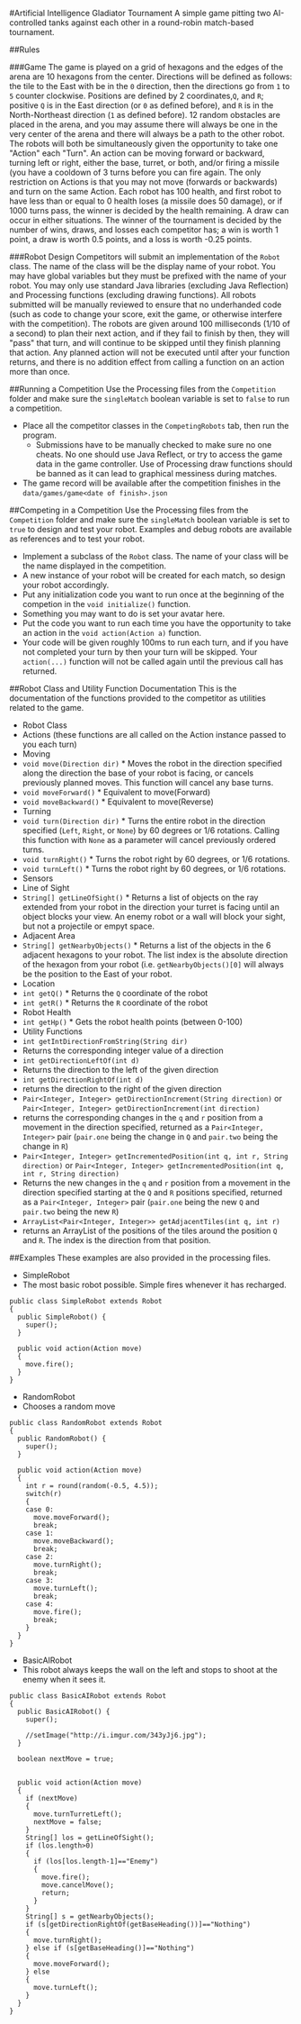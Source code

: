 #Artificial Intelligence Gladiator Tournament
A simple game pitting two AI-controlled tanks against each other in a round-robin match-based tournament.

##Rules

###Game
The game is played on a grid of hexagons and the edges of the arena are 10 hexagons from the center. Directions will be defined as follows: the tile to the East with be in the `0` direction, then the directions go from `1` to `5` counter clockwise. Positions are defined by 2 coordinates,`Q`, and `R`; positive `Q` is in the East direction (or `0` as defined before), and `R` is in the North-Northeast direction (`1` as defined before). 12 random obstacles are placed in the arena, and you may assume there will always be one in the very center of the arena and there will always be a path to the other robot. The robots will both be simultaneously given the opportunity to take one "Action" each "Turn". An action can be moving forward or backward, turning left or right, either the base, turret, or both, and/or firing a missile (you have a cooldown of 3 turns before you can fire again. The only restriction on Actions is that you may not move (forwards or backwards) and turn on the same Action. Each robot has 100 health, and first robot to have less than or equal to 0 health loses (a missile does 50 damage), or if 1000 turns pass, the winner is decided by the health remaining. A draw can occur in either situations. The winner of the tournament is decided by the number of wins, draws, and losses each competitor has; a win is worth 1 point, a draw is worth 0.5 points, and a loss is worth -0.25 points.

###Robot Design
Competitors will submit an implementation of the `Robot` class. The name of the class will be the display name of your robot. You may have global variables but they must be prefixed with the name of your robot. You may only use standard Java libraries (excluding Java Reflection) and Processing functions (excluding drawing functions). All robots submitted will be manually reviewed to ensure that no underhanded code (such as code to change your score, exit the game, or otherwise interfere with the competition). The robots are given around 100 milliseconds (1/10 of a second) to plan their next action, and if they fail to finish by then, they will "pass" that turn, and will continue to be skipped until they finish planning that action. Any planned action will not be executed until after your function returns, and there is no addition effect from calling a function on an action more than once.

##Running a Competition
Use the Processing files from the `Competition` folder and make sure the `singleMatch` boolean variable is set to `false` to run a competition.

 * Place all the competitor classes in the `CompetingRobots` tab, then run the program.
    * Submissions have to be manually checked to make sure no one cheats. No one should use Java Reflect, or try to access the game data in the game controller. Use of Processing draw functions should be banned as it can lead to graphical messiness during matches.
 * The game record will be available after the competition finishes in the `data/games/game<date of finish>.json`

##Competing in a Competition
Use the Processing files from the `Competition` folder  and make sure the `singleMatch` boolean variable is set to `true` to design and test your robot. Examples and debug robots are available as references and to test your robot.

* Implement a subclass of the `Robot` class. The name of your class will be the name displayed in the competition.
 * A new instance of your robot will be created for each match, so design your robot accordingly.
* Put any initialization code you want to run once at the beginning of the competion in the `void initialize()` function.
 * Something you may want to do is set your avatar here.
* Put the code you want to run each time you have the opportunity to take an action in the `void action(Action a)` function.
 * Your code will be given roughly 100ms to run each turn, and if you have not completed your turn by then your turn will be skipped. Your `action(...)` function will not be called again until the previous call has returned.


##Robot Class and Utility Function Documentation
This is the documentation of the functions provided to the competitor as utilities related to the game.
 
* Robot Class
 * Actions (these functions are all called on the Action instance passed to you each turn)
  * Moving
   * `void move(Direction dir)`
    * Moves the robot in the direction specified along the direction the base of your robot is facing, or cancels previously planned moves. This function will cancel any base turns.
   * `void moveForward()`
    * Equivalent to move(Forward)
   * `void moveBackward()`
    * Equivalent to move(Reverse)
  * Turning
   * `void turn(Direction dir)`
    * Turns the entire robot in the direction specified (`Left`, `Right`, or `None`) by 60 degrees or 1/6 rotations. Calling this function with `None` as a parameter will cancel previously ordered turns.
   * `void turnRight()`
    * Turns the robot right by 60 degrees, or 1/6 rotations.
   * `void turnLeft()`
    * Turns the robot right by 60 degrees, or 1/6 rotations.
 * Sensors
  * Line of Sight
   * `String[] getLineOfSight()`
    * Returns a list of objects on the ray extended from your robot in the direction your turret is facing until an object blocks your view. An enemy robot or a wall will block your sight, but not a projectile or empyt space.
  * Adjacent Area
   * `String[] getNearbyObjects()`
    * Returns a list of the objects in the 6 adjacent hexagons to your robot. The list index is the absolute direction of the hexagon from your robot (i.e. `getNearbyObjects()[0]` will always be the position to the East of your robot.
  * Location
   * `int getQ()`
    * Returns the `Q` coordinate of the robot
   * `int getR()`
    * Returns the `R` coordinate of the robot
  * Robot Health
   * `int getHp()`
    * Gets the robot health points (between 0-100)
* Utility Functions
 * `int getIntDirectionFromString(String dir)`
  * Returns the corresponding integer value of a direction
 * `int getDirectionLeftOf(int d)`
  * Returns the direction to the left of the given direction
 * `int getDirectionRightOf(int d)`
  * returns the direction to the right of the given direction
 * `Pair<Integer, Integer> getDirectionIncrement(String direction)` or `Pair<Integer, Integer> getDirectionIncrement(int direction)`
  * returns the corresponding changes in the `q` and `r` position from a movement in the direction specified, returned as a `Pair<Integer, Integer>` pair (`pair.one` being the change in `Q` and `pair.two` being the change in `R`)
 * `Pair<Integer, Integer> getIncrementedPosition(int q, int r, String direction)` or `Pair<Integer, Integer> getIncrementedPosition(int q, int r, String direction)`
  * Returns the new changes in the `q` and `r` position from a movement in the direction specified starting at the `Q` and `R` positions specified, returned as a `Pair<Integer, Integer>` pair (`pair.one` being the new `Q` and `pair.two` being the new `R`)
 * `ArrayList<Pair<Integer, Integer>> getAdjacentTiles(int q, int r)`
  * returns an ArrayList of the positions of the tiles around the position `Q` and `R`. The index is the direction from that position.

##Examples
These examples are also provided in the processing files.

* SimpleRobot 
 * The most basic robot possible. Simple fires whenever it has recharged.
```
public class SimpleRobot extends Robot
{
  public SimpleRobot() {
    super();
  }

  public void action(Action move)
  {
    move.fire();
  }
}
```
* RandomRobot
 * Chooses a random move
```
public class RandomRobot extends Robot
{
  public RandomRobot() {
    super();
  }

  public void action(Action move)
  {
    int r = round(random(-0.5, 4.5));
    switch(r)
    {
    case 0:
      move.moveForward();
      break;
    case 1:
      move.moveBackward();
      break;
    case 2:
      move.turnRight();
      break;
    case 3:
      move.turnLeft();
      break;
    case 4:
      move.fire();
      break;
    }
  }
}
```
* BasicAIRobot
 * This robot always keeps the wall on the left and stops to shoot at the enemy when it sees it.
```
public class BasicAIRobot extends Robot
{
  public BasicAIRobot() {
    super();

    //setImage("http://i.imgur.com/343yJj6.jpg");
  }

  boolean nextMove = true;


  public void action(Action move)
  {
    if (nextMove)
    {
      move.turnTurretLeft();
      nextMove = false;
    }
    String[] los = getLineOfSight();
    if (los.length>0)
    {
      if (los[los.length-1]=="Enemy")
      {
        move.fire();
        move.cancelMove();
        return;
      }
    }
    String[] s = getNearbyObjects();
    if (s[getDirectionRightOf(getBaseHeading())]=="Nothing")
    {
      move.turnRight();
    } else if (s[getBaseHeading()]=="Nothing")
    {
      move.moveForward();
    } else 
    {
      move.turnLeft();
    }
  }
}
```
